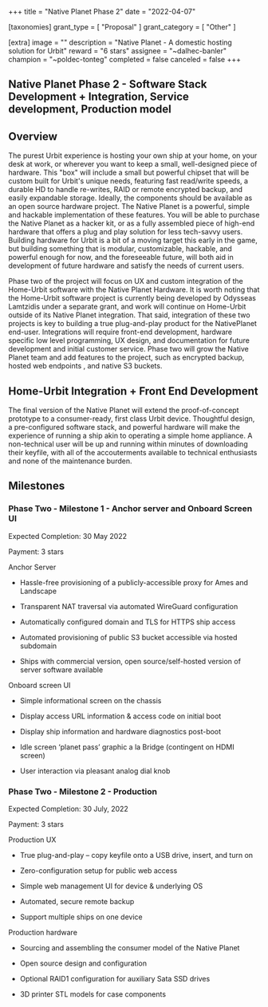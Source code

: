 +++
title = "Native Planet Phase 2"
date = "2022-04-07"

[taxonomies]
grant_type = [ "Proposal" ]
grant_category = [ "Other" ]

[extra]
image = ""
description = "Native Planet - A domestic hosting solution for Urbit"
reward = "6 stars"
assignee = "~dalhec-banler"
champion = "~poldec-tonteg"
completed = false
canceled = false
+++

## Native Planet Phase 2 - Software Stack Development + Integration, Service development, Production model

## Overview

The purest Urbit experience is hosting your own ship at your home, on your desk at work, or wherever you want to keep a small, well-designed piece of hardware. This "box" will include a small but powerful chipset that will be custom built for Urbit's unique needs, featuring fast read/write speeds, a durable HD to handle re-writes, RAID or remote encrypted backup, and easily expandable storage. Ideally, the components should be available as an open source hardware project. The Native Planet is a powerful, simple and hackable implementation of these features. You will be able to purchase the Native Planet as a hacker kit, or as a fully assembled piece of high-end hardware that offers a plug and play solution for less tech-savvy users. Building hardware for Urbit is a bit of a moving target this early in the game, but building something that is modular, customizable, hackable, and powerful enough for now, and the foreseeable future, will both aid in development of future hardware and satisfy the needs of current users.

Phase two of the project will focus on UX and custom integration of the Home-Urbit software with the Native Planet Hardware. It is worth noting that the Home-Urbit software project is currently being developed by Odysseas Lamtzidis under a separate grant, and work will continue on Home-Urbit outside of its Native Planet integration. That said, integration of these two projects is key to building a true plug-and-play product for the NativePlanet end-user. Integrations will require front-end development, hardware specific low level programming, UX design, and documentation for future development and initial customer service. Phase two will grow the Native Planet team and add features to the project, such as encrypted backup, hosted web endpoints , and native S3 buckets.

## Home-Urbit Integration + Front End Development

The final version of the Native Planet will extend the proof-of-concept prototype to a consumer-ready, first class Urbit device. Thoughtful design, a pre-configured software stack, and powerful hardware will make the experience of running a ship akin to operating a simple home appliance. A non-technical user will be up and running within minutes of downloading their keyfile, with all of the accouterments available to technical enthusiasts and none of the maintenance burden.

## Milestones

### Phase Two - Milestone 1 - Anchor server and Onboard Screen UI

Expected Completion: 30 May 2022

Payment: 3 stars

Anchor Server

- Hassle-free provisioning of a publicly-accessible proxy for Ames and Landscape

- Transparent NAT traversal via automated WireGuard configuration

- Automatically configured domain and TLS for HTTPS ship access

- Automated provisioning of public S3 bucket accessible via hosted subdomain

- Ships with commercial version, open source/self-hosted version of server software available

Onboard screen UI

- Simple informational screen on the chassis

- Display access URL information & access code on initial boot

- Display ship information and hardware diagnostics post-boot

- Idle screen ‘planet pass’ graphic a la Bridge (contingent on HDMI screen)

- User interaction via pleasant analog dial knob

### Phase Two - Milestone 2 - Production

Expected Completion: 30 July, 2022

Payment: 3 stars

Production UX

- True plug-and-play – copy keyfile onto a USB drive, insert, and turn on

- Zero-configuration setup for public web access

- Simple web management UI for device & underlying OS

- Automated, secure remote backup

- Support multiple ships on one device

Production hardware

- Sourcing and assembling the consumer model of the Native Planet

- Open source design and configuration

- Optional RAID1 configuration for auxiliary Sata SSD drives

- 3D printer STL models for case components
